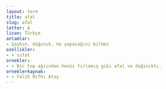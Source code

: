 ```yaml
---
layout: term
title: afal
slug: afal
letter: A
lisan: Türkçe
anlamlar:
- Şaşkın, dağınık, ne yapacağını bilmez
ozellikler:
- - sıfat
ornekler:
- - Bir top ağzından henüz fırlamış gibi afal ve dağınıktı.
orneklerkaynak:
- - Falih Rıfkı Atay
---
```


